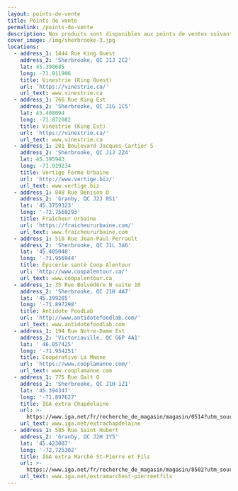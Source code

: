 ```yaml
---
layout: points-de-vente
title: Points de vente
permalink: /points-de-vente
description: Nos produits sont disponibles aux points de ventes suivants.
cover_image: /img/sherbrooke-3.jpg
locations:
  - address_1: 1444 Rue King Ouest
    address_2: 'Sherbrooke, QC J1J 2C2'
    lat: 45.398685
    long: -71.911906
    title: Vinestrie (King Ouest)
    url: 'https://vinestrie.ca/'
    url_text: www.vinestrie.ca
  - address_1: 766 Rue King Est
    address_2: 'Sherbrooke, QC J1G 1C5'
    lat: 45.408094
    long: -71.872082
    title: Vinestrie (King Est)
    url: 'https://vinestrie.ca/'
    url_text: www.vinestrie.ca
  - address_1: 201 Boulevard Jacques-Cartier S
    address_2: 'Sherbrooke, QC J1J 2Z4'
    lat: 45.395943
    long: -71.919234
    title: Vertige Ferme Urbaine
    url: 'http://www.vertige.biz/'
    url_text: www.vertige.biz
  - address_1: 848 Rue Denison O
    address_2: 'Granby, QC J2J 0S1'
    lat: '45.3759323'
    long: '-72.7568293'
    title: Fraîcheur Urbaine
    url: 'https://fraicheururbaine.com/'
    url_text: www.fraicheururbaine.com
  - address_1: 510 Rue Jean-Paul-Perrault
    address_2: 'Sherbrooke, QC J1L 3A6'
    lat: '45.405048'
    long: '-71.956944'
    title: Épicerie santé Coop Alentour
    url: 'http://www.coopalentour.ca/'
    url_text: www.coopalentour.ca
  - address_1: 35 Rue Belvédère N suite 10
    address_2: 'Sherbrooke, QC J1H 4A7'
    lat: '45.399285'
    long: '-71.897298'
    title: Antidote FoodLab
    url: 'http://www.antidotefoodlab.com/'
    url_text: www.antidotefoodlab.com
  - address_1: 194 Rue Notre-Dame Est
    address_2: 'Victoriaville, QC G6P 4A1'
    lat: ' 46.057425'
    long: '-71.954251'
    title: Coopérative La Manne
    url: 'https://www.cooplamanne.com/'
    url_text: www.cooplamanne.com
  - address_1: 775 Rue Galt O
    address_2: 'Sherbrooke, QC J1H 1Z1'
    lat: '45.394347'
    long: '-71.897627'
    title: IGA extra Chapdelaine
    url: >-
      https://www.iga.net/fr/recherche_de_magasin/magasin/0514?utm_source=G&utm_medium=lpm&utm_campaign=SobeysMontreal
    url_text: www.iga.net/extrachapdelaine
  - address_1: 585 Rue Saint-Hubert
    address_2: 'Granby, QC J2H 1Y5'
    lat: '45.423087'
    long: '-72.725302'
    title: IGA extra Marché St-Pierre et Fils
    url: >-
      https://www.iga.net/fr/recherche_de_magasin/magasin/8502?utm_source=G&utm_medium=lpm&utm_campaign=SobeysMontreal
    url_text: www.iga.net/extramarchest-pierreetfils
---
```


